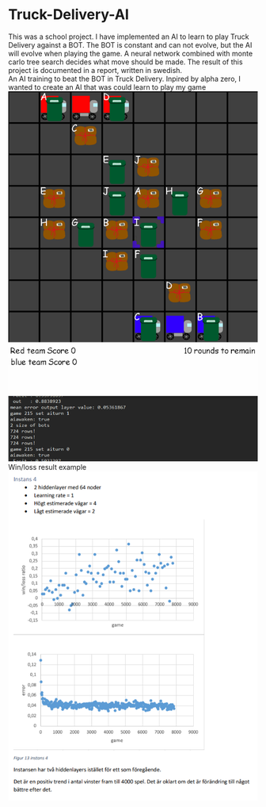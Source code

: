 # Truck-Delivery-AI
This was a school project. I have implemented an AI to learn to play Truck Delivery against a BOT. The BOT is constant and can not evolve, but the AI will evolve when playing the game. A neural network combined with monte carlo tree search decides what move should be made.  The result of this project is documented in a report, written in swedish.   
An AI training to beat the BOT in Truck Delivery. Inpired by alpha zero, I wanted to create an AI that was could learn to play my game
![](https://github.com/JohanHaggmark/Truck-Delivery-AI/blob/master/TruckDelivery%20AI.gif)  
Win/loss result example
![](image.png)
